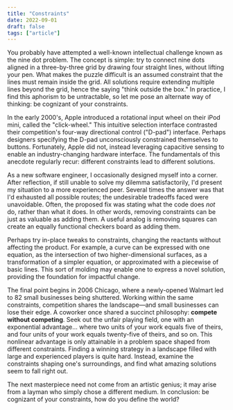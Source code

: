 ```yaml
---
title: "Constraints"
date: 2022-09-01
draft: false
tags: ["article"]
---
```


You probably have attempted a well-known intellectual challenge
known as the nine dot problem.
The concept is simple: try to connect nine dots
aligned in a three-by-three grid by drawing four straight lines,
without lifting your pen.
What makes the puzzle difficult is an assumed constraint that the lines
must remain inside the grid.
All solutions require extending multiple lines beyond the grid,
hence the saying "think outside the box."
In practice, I find this aphorism to be untractable,
so let me pose an alternate way of thinking: be cognizant of your constraints.

In the early 2000's,
Apple introduced a rotational input wheel on their iPod mini,
called the "click-wheel."
This intuitive selection interface
contrasted their competition's four-way directional control ("D-pad") interface.
Perhaps designers specifying the D-pad unconsciously
constrained themselves to buttons.
Fortunately, Apple did not,
instead leveraging capacitive sensing
to enable an industry-changing hardware interface.
The fundamentals of this anecdote regularly recur:
different constraints lead to different solutions.

As a new software engineer, I occasionally designed myself into a corner.
After reflection, if still unable to solve my dilemma satisfactorily,
I'd present my situation to a more experienced peer.
Several times the answer was that I'd exhausted all possible routes;
the undesirable tradeoffs faced were unavoidable.
Often, the proposed fix was
stating what the code does _not_ do, rather than what it does.
In other words, removing constraints can be just as valuable as adding them.
A useful analog is removing squares can create
an equally functional checkers board as adding them.

Perhaps try in-place tweaks to constraints,
changing the reactants without affecting the product.
For example, a curve can be expressed with one equation,
as the intersection of two higher-dimensional surfaces,
as a transformation of a simpler equation,
or approximated with a piecewise of basic lines.
This sort of molding may enable one to express a novel solution,
providing the foundation for impactful change.

The final point begins in 2006 Chicago,
where a newly-opened Walmart led to 82 small businesses being shuttered.
Working within the same constraints,
competition shares the landscape—and small businesses can lose their edge.
A coworker once shared a succinct philosophy: **compete without competing**.
Seek out the unfair playing field,
one with an exponential advantage...
where two units of your work equals five of theirs,
and four units of your work equals twenty-five of theirs, and so on.
This nonlinear advantage is only attainable in a problem space shaped
from different constraints.
Finding a winning strategy in a landscape filled with
large and experienced players is quite hard.
Instead, examine the constraints shaping one's surroundings,
and find what amazing solutions seem to fall right out.

The next masterpiece need not come from an artistic genius;
it may arise from a layman who simply chose a different medium.
In conclusion: be cognizant of your constraints, how do you define the world?

